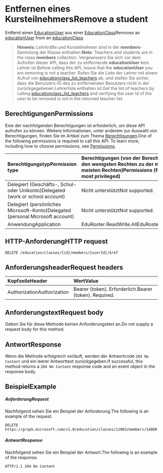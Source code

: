 # <a name="remove-a-student"></a><span data-ttu-id="5aad5-101">Entfernen eines Kursteilnehmers</span><span class="sxs-lookup"><span data-stu-id="5aad5-101">Remove a student</span></span>

<span data-ttu-id="5aad5-102">Entfernt einen [EducationUser](../resources/educationuser.md) aus einer [EducationClass](../resources/educationclass.md)</span><span class="sxs-lookup"><span data-stu-id="5aad5-102">Removes an [educationUser](../resources/educationuser.md) from an [educationClass](../resources/educationclass.md)</span></span>

><span data-ttu-id="5aad5-103">**Hinweis:** Lehrkräfte _und_ Kursteilnehmer sind in der **members**-Sammlung der Klasse enthalten.</span><span class="sxs-lookup"><span data-stu-id="5aad5-103">**Note:** Teachers _and_ students are in the class **members** collection.</span></span> <span data-ttu-id="5aad5-104">Vergewissern Sie sich vor dem Aufrufen dieser API, dass der zu entfernende **educationUser** kein Lehrer ist.</span><span class="sxs-lookup"><span data-stu-id="5aad5-104">Before calling this API, insure that the **educationUser** you are removing is not a teacher.</span></span>  <span data-ttu-id="5aad5-105">Rufen Sie die Liste der Lehrer mit einem Aufruf von [educationclass_list_teachers](educationclass_list_teachers.md) ab, und stellen Sie sicher, dass die Benutzers-ID des zu entfernenden Benutzers nicht in der zurückgegebenen Lehrerliste enthalten ist.</span><span class="sxs-lookup"><span data-stu-id="5aad5-105">Get the list of teachers by calling [educationclass_list_teachers](educationclass_list_teachers.md) and verifying the user Id of the user to be removed is not in the returned teacher list.</span></span>

## <a name="permissions"></a><span data-ttu-id="5aad5-106">Berechtigungen</span><span class="sxs-lookup"><span data-stu-id="5aad5-106">Permissions</span></span>
<span data-ttu-id="5aad5-p102">Eine der nachfolgenden Berechtigungen ist erforderlich, um diese API aufrufen zu können. Weitere Informationen, unter anderem zur Auswahl von Berechtigungen, finden Sie im Artikel zum Thema [Berechtigungen](../../../concepts/permissions_reference.md).</span><span class="sxs-lookup"><span data-stu-id="5aad5-p102">One of the following permissions is required to call this API. To learn more, including how to choose permissions, see [Permissions](../../../concepts/permissions_reference.md).</span></span>

|<span data-ttu-id="5aad5-109">Berechtigungstyp</span><span class="sxs-lookup"><span data-stu-id="5aad5-109">Permission type</span></span>      | <span data-ttu-id="5aad5-110">Berechtigungen (von der Berechtigung mit den wenigsten Rechten zu der mit den meisten Rechten)</span><span class="sxs-lookup"><span data-stu-id="5aad5-110">Permissions (from least to most privileged)</span></span>              |
|:--------------------|:---------------------------------------------------------|
|<span data-ttu-id="5aad5-111">Delegiert (Geschäfts-, Schul- oder Unikonto)</span><span class="sxs-lookup"><span data-stu-id="5aad5-111">Delegated (work or school account)</span></span> |  <span data-ttu-id="5aad5-112">Nicht unterstützt</span><span class="sxs-lookup"><span data-stu-id="5aad5-112">Not supported.</span></span>  |
|<span data-ttu-id="5aad5-113">Delegiert (persönliches Microsoft-Konto)</span><span class="sxs-lookup"><span data-stu-id="5aad5-113">Delegated (personal Microsoft account)</span></span> |  <span data-ttu-id="5aad5-114">Nicht unterstützt</span><span class="sxs-lookup"><span data-stu-id="5aad5-114">Not supported.</span></span>  |
|<span data-ttu-id="5aad5-115">Anwendung</span><span class="sxs-lookup"><span data-stu-id="5aad5-115">Application</span></span> | <span data-ttu-id="5aad5-116">EduRoster.ReadWrite.All</span><span class="sxs-lookup"><span data-stu-id="5aad5-116">EduRoster.ReadWrite.All</span></span> | 

## <a name="http-request"></a><span data-ttu-id="5aad5-117">HTTP-Anforderung</span><span class="sxs-lookup"><span data-stu-id="5aad5-117">HTTP request</span></span>
<!-- { "blockType": "ignored" } -->
```http
DELETE /education/classes/{id}/members/{userId}/$ref
```
## <a name="request-headers"></a><span data-ttu-id="5aad5-118">Anforderungsheader</span><span class="sxs-lookup"><span data-stu-id="5aad5-118">Request headers</span></span>
| <span data-ttu-id="5aad5-119">Kopfzeile</span><span class="sxs-lookup"><span data-stu-id="5aad5-119">Header</span></span>       | <span data-ttu-id="5aad5-120">Wert</span><span class="sxs-lookup"><span data-stu-id="5aad5-120">Value</span></span> |
|:---------------|:--------|
| <span data-ttu-id="5aad5-121">Authorization</span><span class="sxs-lookup"><span data-stu-id="5aad5-121">Authorization</span></span>  | <span data-ttu-id="5aad5-p103">Bearer {token}. Erforderlich.</span><span class="sxs-lookup"><span data-stu-id="5aad5-p103">Bearer {token}. Required.</span></span>  |

## <a name="request-body"></a><span data-ttu-id="5aad5-124">Anforderungstext</span><span class="sxs-lookup"><span data-stu-id="5aad5-124">Request body</span></span>
<span data-ttu-id="5aad5-125">Geben Sie für diese Methode keinen Anforderungstext an.</span><span class="sxs-lookup"><span data-stu-id="5aad5-125">Do not supply a request body for this method.</span></span>


## <a name="response"></a><span data-ttu-id="5aad5-126">Antwort</span><span class="sxs-lookup"><span data-stu-id="5aad5-126">Response</span></span>
<span data-ttu-id="5aad5-127">Wenn die Methode erfolgreich verläuft, werden der Antwortcode `204 No Content` und ein leerer Antworttext zurückgegeben.</span><span class="sxs-lookup"><span data-stu-id="5aad5-127">If successful, this method returns a `204 No Content` response code and an event object in the response body.</span></span>

## <a name="example"></a><span data-ttu-id="5aad5-128">Beispiel</span><span class="sxs-lookup"><span data-stu-id="5aad5-128">Example</span></span>
##### <a name="request"></a><span data-ttu-id="5aad5-129">Anforderung</span><span class="sxs-lookup"><span data-stu-id="5aad5-129">Request</span></span>
<span data-ttu-id="5aad5-130">Nachfolgend sehen Sie ein Beispiel der Anforderung.</span><span class="sxs-lookup"><span data-stu-id="5aad5-130">The following is an example of the request.</span></span>
<!-- {
  "blockType": "request",
  "name": "create_educationclass_from_educationschool"
}-->
```http
DELETE https://graph.microsoft.com/v1.0/education/classes/11003/members/14008
```

##### <a name="response"></a><span data-ttu-id="5aad5-131">Antwort</span><span class="sxs-lookup"><span data-stu-id="5aad5-131">Response</span></span>
<span data-ttu-id="5aad5-132">Nachfolgend sehen Sie ein Beispiel der Antwort.</span><span class="sxs-lookup"><span data-stu-id="5aad5-132">The following is an example of the response.</span></span> 
<!-- {
  "blockType": "response",
  "truncated": true,
  "@odata.type": "microsoft.graph.educationClass"
} -->
```http
HTTP/1.1 204 No Content
```

<!-- uuid: 8fcb5dbc-d5aa-4681-8e31-b001d5168d79
2015-10-25 14:57:30 UTC -->
<!-- {
  "type": "#page.annotation",
  "description": "Create educationClass",
  "keywords": "",
  "section": "documentation",
  "tocPath": ""
}-->
